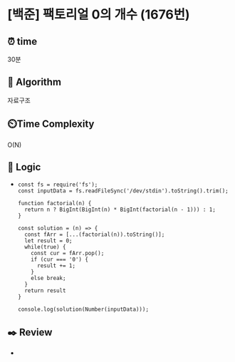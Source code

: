 # [백준] 팩토리얼 0의 개수 (1676번)

## ⏰ **time**

30분

## :pushpin: **Algorithm**

자료구조

## ⏲️**Time Complexity**

O(N)

## :round_pushpin: **Logic**

- ```
  const fs = require('fs');
  const inputData = fs.readFileSync('/dev/stdin').toString().trim();
  
  function factorial(n) {
    return n ? BigInt(BigInt(n) * BigInt(factorial(n - 1))) : 1;
  }
  
  const solution = (n) => {
    const fArr = [...(factorial(n)).toString()];
    let result = 0;
    while(true) {
      const cur = fArr.pop();
      if (cur === '0') { 
        result += 1;
      }
      else break;
    }
    return result
  }
  
  console.log(solution(Number(inputData)));
  ```

## :black_nib: **Review**

- 
